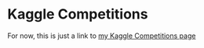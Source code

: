 # Kaggle Competitions

For now, this is just a link to [my Kaggle Competitions page](https://www.kaggle.com/aharless/competitions)
